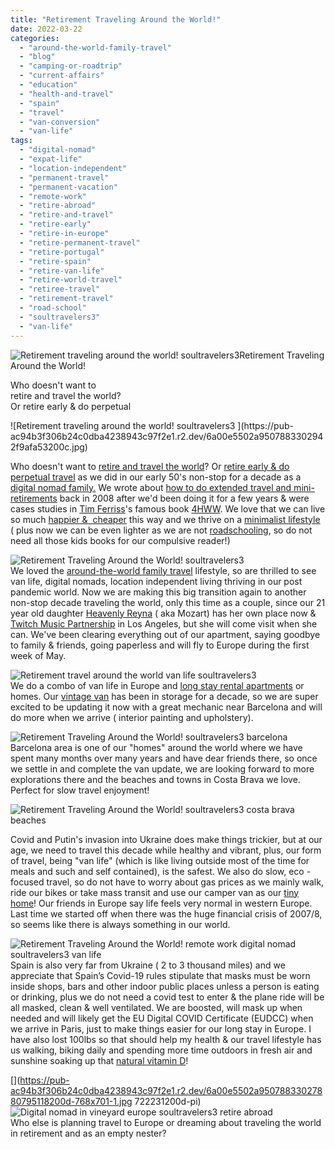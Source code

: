 ```yaml
---
title: "Retirement Traveling Around the World!"
date: 2022-03-22
categories: 
  - "around-the-world-family-travel"
  - "blog"
  - "camping-or-roadtrip"
  - "current-affairs"
  - "education"
  - "health-and-travel"
  - "spain"
  - "travel"
  - "van-conversion"
  - "van-life"
tags: 
  - "digital-nomad"
  - "expat-life"
  - "location-independent"
  - "permanent-travel"
  - "permanent-vacation"
  - "remote-work"
  - "retire-abroad"
  - "retire-and-travel"
  - "retire-early"
  - "retire-in-europe"
  - "retire-permanent-travel"
  - "retire-portugal"
  - "retire-spain"
  - "retire-van-life"
  - "retire-world-travel"
  - "retiree-travel"
  - "retirement-travel"
  - "road-school"
  - "soultravelers3"
  - "van-life"
---
```


![Retirement traveling around the world! soultravelers3   ](https://pub-ac94b3f306b24c0dba4238943c97f2e1.r2.dev/6a00e5502a950788330278806d3b99200d.jpg)Retirement Traveling  
Around the World!  
  
Who doesn't want to  
retire and travel the world?  
Or retire early & do perpetual

<!--more--> ![Retirement traveling around the world! soultravelers3   ](https://pub-ac94b3f306b24c0dba4238943c97f2e1.r2.dev/6a00e5502a9507883302942f9afa53200c.jpg)  
Who doesn't want to [retire and travel the world](https://pub-ac94b3f306b24c0dba4238943c97f2e1.r2.dev/2013/07/retire-and-travel-the-world.html)? Or [retire early & do perpetual travel](https://pub-ac94b3f306b24c0dba4238943c97f2e1.r2.dev/2010/06/early-retirement-perpetual-travel-radical-early-retirement-with-kids-rtw-family-travel-multiyear.html) as we did in our early 50's non-stop for a decade as a [digital nomad family.](https://pub-ac94b3f306b24c0dba4238943c97f2e1.r2.dev/2009/04/how-to-travel-the-world-as-a-digital-nomad-family.html) We wrote about [how to do extended travel and mini-retirements](https://pub-ac94b3f306b24c0dba4238943c97f2e1.r2.dev/2008/06/how-to-do-exten.html) back in 2008 after we'd been doing it for a few years & were cases studies in [Tim Ferriss](https://tim.blog/2009/12/31/cold-remedy-15-real-world-lifestyle-design-case-studies-now-its-your-turn/comment-page-4/)'s famous book [4HWW](https://pub-ac94b3f306b24c0dba4238943c97f2e1.r2.dev/2010/03/the-4hour-workweek-review-by-world-traveling-family-rich-global-digital-lifestyle-design.html). We love that we can live so much [happier &  cheaper](https://pub-ac94b3f306b24c0dba4238943c97f2e1.r2.dev/2013/01/bora-bora-overwater-bungalows-tahiti-cheap-luxury.html) this way and we thrive on a [minimalist lifestyle](https://pub-ac94b3f306b24c0dba4238943c97f2e1.r2.dev/2011/08/minimalist-living-family-travel-lifestyle-books.html) ( plus now we can be even lighter as we are not [roadschooling](https://pub-ac94b3f306b24c0dba4238943c97f2e1.r2.dev/2010/03/long-term-family-travel-homeschool-roadschool-world-school-digitalnomad-lifestyle-design-virtual-.html), so do not need all those kids books for our compulsive reader!)  
  
![Retirement Traveling Around the World! soultravelers3](https://pub-ac94b3f306b24c0dba4238943c97f2e1.r2.dev/6a00e5502a9507883302942f9afaa0200c.jpg)  
We loved the [around-the-world family travel](https://pub-ac94b3f306b24c0dba4238943c97f2e1.r2.dev/2012/12/around-the-world-family-travel.html) lifestyle, so are thrilled to see van life, digital nomads, location independent living thriving in our post pandemic world. Now we are making this big transition again to another non-stop decade traveling the world, only this time as a couple, since our 21 year old daughter [Heavenly Reyna](https://www.heavenlyreyna.com) ( aka Mozart) has her own place now & [Twitch Music Partnership](https://www.twitch.tv/heavenlyreyna) in Los Angeles, but she will come visit when she can. We've been clearing everything out of our apartment, saying goodbye to family & friends, going paperless and will fly to Europe during the first week of May.   
  
![Retirement travel around the world van life soultravelers3](https://pub-ac94b3f306b24c0dba4238943c97f2e1.r2.dev/6a00e5502a950788330282e14ac8b5200b.jpg)  
We do a combo of van life in Europe and [long stay rental apartments](https://pub-ac94b3f306b24c0dba4238943c97f2e1.r2.dev/2009/11/whats-a-spain-winter-rental-like-extended-travel-digital-nomad-4hww-vacation-.html) or homes. Our [vintage van](https://pub-ac94b3f306b24c0dba4238943c97f2e1.r2.dev/2022/03/camper-van-renovation-vanlife-begins-again.html#more) has been in storage for a decade, so we are super excited to be updating it now with a great mechanic near Barcelona and will do more when we arrive ( interior painting and upholstery).   
  
![Retirement Traveling Around the World! soultravelers3 barcelona ](https://pub-ac94b3f306b24c0dba4238943c97f2e1.r2.dev/6a00e5502a95078833027880722140200d.jpg)  
Barcelona area is one of our "homes" around the world where we have spent many months over many years and have dear friends there, so once we settle in and complete the van update, we are looking forward to more explorations there and the beaches and towns in Costa Brava we love. Perfect for slow travel enjoyment!  
  
![Retirement Traveling Around the World! soultravelers3 costa brava beaches](https://pub-ac94b3f306b24c0dba4238943c97f2e1.r2.dev/6a00e5502a950788330282e14ac9c3200b-scaled-1.jpg)  
  
Covid and Putin's invasion into Ukraine does make things trickier, but at our age, we need to travel this decade while healthy and vibrant, plus, our form of travel, being "van life" (which is like living outside most of the time for meals and such and self contained), is the safest. We also do slow, eco -focused travel, so do not have to worry about gas prices as we mainly walk, ride our bikes or take mass transit and use our camper van as our [tiny home](https://www.greenmatters.com/p/how-sustainable-is-a-tiny-house)! Our friends in Europe say life feels very normal in western Europe. Last time we started off when there was the huge financial crisis of 2007/8, so seems like there is always something in our world.   
  
![Retirement Traveling Around the World! remote work digital nomad soultravelers3 van life](https://pub-ac94b3f306b24c0dba4238943c97f2e1.r2.dev/6a00e5502a95078833027880722731200d.jpg)  
Spain is also very far from Ukraine ( 2 to 3 thousand miles) and we appreciate that Spain’s Covid-19 rules stipulate that masks must be worn inside shops, bars and other indoor public places unless a person is eating or drinking, plus we do not need a covid test to enter & the plane ride will be all masked, clean & well ventilated. We are boosted, will mask up when needed and will likely get the EU Digital COVID Certificate (EUDCC) when we arrive in Paris, just to make things easier for our long stay in Europe. I have also lost 100lbs so that should help my health & our travel lifestyle has us walking, biking daily and spending more time outdoors in fresh air and sunshine soaking up that [natural vitamin D](https://pub-ac94b3f306b24c0dba4238943c97f2e1.r2.dev/2013/05/healing-sun-vitamin-d-major-improvements.html)!  
  
[](https://pub-ac94b3f306b24c0dba4238943c97f2e1.r2.dev/6a00e5502a95078833027880795118200d-768x701-1.jpg
722231200d-pi)![Digital nomad in vineyard europe soultravelers3 retire abroad ](https://pub-ac94b3f306b24c0dba4238943c97f2e1.r2.dev/6a00e5502a95078833027880795118200d-768x701-1.jpg724319200d-pi)[  
](https://pub-ac94b3f306b24c0dba4238943c97f2e1.r2.dev/6a00e5502a95078833027880795118200d-768x701-1.jpg722231200d-pi)Who else is planning travel to Europe or dreaming about traveling the world in retirement and as an empty nester?
